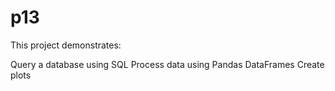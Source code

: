 # p13

This project demonstrates:

Query a database using SQL
Process data using Pandas DataFrames
Create plots
